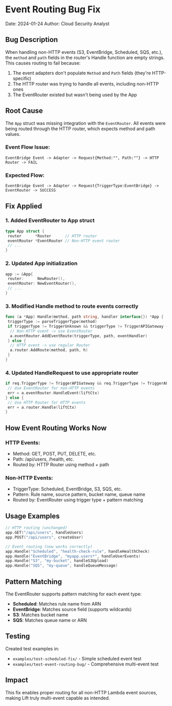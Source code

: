   
  # Event Routing Bug Fix

  Date: 2024-01-24
  Author: Cloud Security Analyst
  
  ## Bug Description
  
  When handling non-HTTP events (S3, EventBridge, Scheduled, SQS, etc.), the `method` and `path` fields in the router's Handle function are empty strings. This causes routing to fail because:
  
  1. The event adapters don't populate `Method` and `Path` fields (they're HTTP-specific)
  2. The HTTP router was trying to handle all events, including non-HTTP ones
  3. The EventRouter existed but wasn't being used by the App
  
  ## Root Cause
  
  The `App` struct was missing integration with the `EventRouter`. All events were being routed through the HTTP router, which expects method and path values.
  
  ### Event Flow Issue:
  ```
  EventBridge Event -> Adapter -> Request{Method:"", Path:""} -> HTTP Router -> FAIL
  ```
  
  ### Expected Flow:
  ```
  EventBridge Event -> Adapter -> Request{TriggerType:EventBridge} -> EventRouter -> SUCCESS
  ```
  
  ## Fix Applied
  
  ### 1. Added EventRouter to App struct
  ```go
  type App struct {
   router      *Router      // HTTP router
   eventRouter *EventRouter // Non-HTTP event router
   // ...
  }
  ```
  
  ### 2. Updated App initialization
  ```go
  app := &App{
   router:      NewRouter(),
   eventRouter: NewEventRouter(),
   // ...
  }
  ```
  
  ### 3. Modified Handle method to route events correctly
  ```go
  func (a *App) Handle(method, path string, handler interface{}) *App {
   triggerType := parseTriggerType(method)
   if triggerType != TriggerUnknown && triggerType != TriggerAPIGateway {
    // Non-HTTP event -> use EventRouter
    a.eventRouter.AddEventRoute(triggerType, path, eventHandler)
   } else {
    // HTTP event -> use regular Router
    a.router.AddRoute(method, path, h)
   }
  }
  ```
  
  ### 4. Updated HandleRequest to use appropriate router
  ```go
  if req.TriggerType != TriggerAPIGateway && req.TriggerType != TriggerAPIGatewayV2 {
   // Use EventRouter for non-HTTP events
   err = a.eventRouter.HandleEvent(liftCtx)
  } else {
   // Use HTTP Router for HTTP events
   err = a.router.Handle(liftCtx)
  }
  ```
  
  ## How Event Routing Works Now
  
  ### HTTP Events:
  - Method: GET, POST, PUT, DELETE, etc.
  - Path: /api/users, /health, etc.
  - Routed by: HTTP Router using method + path
  
  ### Non-HTTP Events:
  - TriggerType: Scheduled, EventBridge, S3, SQS, etc.
  - Pattern: Rule name, source pattern, bucket name, queue name
  - Routed by: EventRouter using trigger type + pattern matching
  
  ## Usage Examples
  
  ```go
  // HTTP routing (unchanged)
  app.GET("/api/users", handleUsers)
  app.POST("/api/users", createUser)
  
  // Event routing (now works correctly)
  app.Handle("Scheduled", "health-check-rule", handleHealthCheck)
  app.Handle("EventBridge", "myapp.users*", handleUserEvents)
  app.Handle("S3", "my-bucket", handleS3Upload)
  app.Handle("SQS", "my-queue", handleQueueMessage)
  ```
  
  ## Pattern Matching
  
  The EventRouter supports pattern matching for each event type:
  
  - **Scheduled**: Matches rule name from ARN
  - **EventBridge**: Matches source field (supports wildcards)
  - **S3**: Matches bucket name
  - **SQS**: Matches queue name or ARN
  
  ## Testing
  
  Created test examples in:
  - `examples/test-scheduled-fix/` - Simple scheduled event test
  - `examples/test-event-routing-bug/` - Comprehensive multi-event test
  
  ## Impact
  
  This fix enables proper routing for all non-HTTP Lambda event sources, making Lift truly multi-event capable as intended. 
